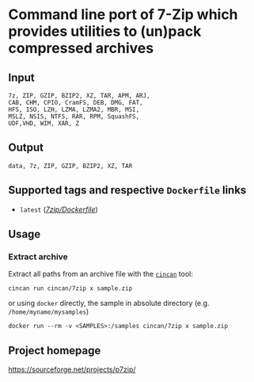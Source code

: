 # Command line port of 7-Zip which provides utilities to (un)pack compressed archives

## Input

```
7z, ZIP, GZIP, BZIP2, XZ, TAR, APM, ARJ,
CAB, CHM, CPIO, CramFS, DEB, DMG, FAT,
HFS, ISO, LZH, LZMA, LZMA2, MBR, MSI,
MSLZ, NSIS, NTFS, RAR, RPM, SquashFS,
UDF,VHD, WIM, XAR, Z
```

## Output

```
data, 7z, ZIP, GZIP, BZIP2, XZ, TAR
```

## Supported tags and respective `Dockerfile` links
* `latest` ([*7zip/Dockerfile*](https://gitlab.com/CinCan/tools/blob/master/stable/7zip/Dockerfile))

## Usage

### Extract archive

Extract all paths from an archive file with the [`cincan`](https://gitlab.com/cincan/cincan-command) tool:

```
cincan run cincan/7zip x sample.zip
```

or using `docker` directly, the sample in absolute directory <SAMPLES>
(e.g. `/home/myname/mysamples`)

```
docker run --rm -v <SAMPLES>:/samples cincan/7zip x sample.zip
```

## Project homepage

https://sourceforge.net/projects/p7zip/
